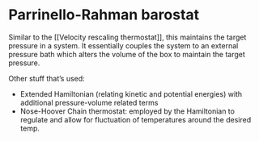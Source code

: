 # Parrinello-Rahman barostat

Similar to the [[Velocity rescaling thermostat]], this maintains the target pressure in a system. It essentially couples the system to an external pressure bath which alters the volume of the box to maintain the target pressure.

Other stuff that’s used:
- Extended Hamiltonian (relating kinetic and potential energies) with additional pressure-volume related terms
- Nose-Hoover Chain thermostat: employed by the Hamiltonian to regulate and allow for fluctuation of temperatures around the desired temp.